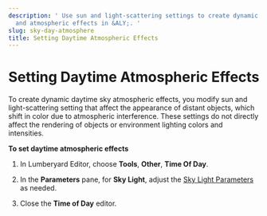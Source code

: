 ```yaml
---
description: ' Use sun and light-scattering settings to create dynamic day time sky
  and atmospheric effects in &ALY;. '
slug: sky-day-atmosphere
title: Setting Daytime Atmospheric Effects
---
```

# Setting Daytime Atmospheric Effects<a name="sky-day-atmosphere"></a>

To create dynamic daytime sky atmospheric effects, you modify sun and light\-scattering setting that affect the appearance of distant objects, which shift in color due to atmospheric interference\. These settings do not directly affect the rendering of objects or environment lighting colors and intensities\.

**To set daytime atmospheric effects**

1. In Lumberyard Editor, choose **Tools**, **Other**, **Time Of Day**\.

1. In the **Parameters** pane, for **Sky Light**, adjust the [Sky Light Parameters](sky-tod-parameters.md#sky-light-time-of-day-parameters) as needed\.

1. Close the **Time of Day** editor\.
